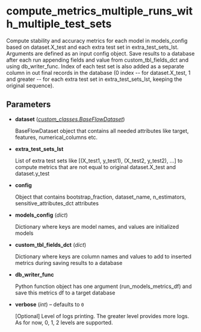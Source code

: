 # compute_metrics_multiple_runs_with_multiple_test_sets

Compute stability and accuracy metrics for each model in models_config based on dataset.X_test and each extra test set  in extra_test_sets_lst. Arguments are defined as an input config object. Save results to a database after each run   appending fields and value from custom_tbl_fields_dct and using db_writer_func.   Index of each test set is also added as a separate column in out final records in the database   (0 index -- for dataset.X_test, 1 and greater -- for each extra test set in extra_test_sets_lst, keeping the original sequence).



## Parameters

- **dataset** (*[custom_classes.BaseFlowDataset](../../custom_classes/BaseFlowDataset)*)

    BaseFlowDataset object that contains all needed attributes like target, features, numerical_columns etc.

- **extra_test_sets_lst**

    List of extra test sets like [(X_test1, y_test1), (X_test2, y_test2), ...] to compute metrics that are not equal to original dataset.X_test and dataset.y_test

- **config**

    Object that contains bootstrap_fraction, dataset_name, n_estimators, sensitive_attributes_dct attributes

- **models_config** (*dict*)

    Dictionary where keys are model names, and values are initialized models

- **custom_tbl_fields_dct** (*dict*)

    Dictionary where keys are column names and values to add to inserted metrics during saving results to a database

- **db_writer_func**

    Python function object has one argument (run_models_metrics_df) and save this metrics df to a target database

- **verbose** (*int*) – defaults to `0`

    [Optional] Level of logs printing. The greater level provides more logs.     As for now, 0, 1, 2 levels are supported.




